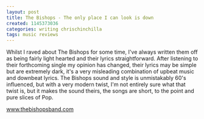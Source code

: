 ```yaml
---
layout: post
title: The Bishops - The only place I can look is down
created: 1145373036
categories: writing chrischinchilla
tags: music reviews
---
```


Whilst I raved about The Bishops for some time, I've always written them off as being fairly light hearted and their lyrics straightforward. After listening to their forthcoming single my opinion has changed, their lyrics may be simple but are extremely dark, it's a very misleading combination of upbeat music and downbeat lyrics. The Bishops sound and style is unmistakably 60's influenced, but with a very modern twist, I'm not entirely sure what that twist is, but it makes the sound theirs, the songs are short, to the point and pure slices of Pop.

<a href='http://www.thebishopsband.com' target='_blank'>www.thebishopsband.com</a>
